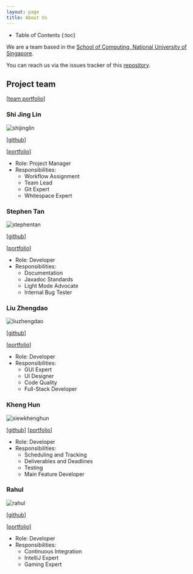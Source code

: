 ```yaml
---
layout: page
title: About Us
---
```

* Table of Contents
{:toc}

We are a team based in the [School of Computing, National University of Singapore](http://www.comp.nus.edu.sg).

You can reach us via the issues tracker of this [repository](https://github.com/AY2021S1-CS2103T-F13-1/tp/issues).

## Project team

[[team portfolio](https://github.com/AY2021S1-CS2103T-F13-1)]

### Shi Jing Lin

![shijinglin](images/aqcd.png)

[[github](https://github.com/aqcd)]

[[portfolio](team/aqcd.md)]

* Role: Project Manager
* Responsibilities:
    * Workflow Assignment
    * Team Lead
    * Git Expert
    * Whitespace Expert
    
### Stephen Tan

![stephentan](images/blackonyyx.png)

[[github](http://github.com/blackonyyx)]

[[portfolio](team/stephentan.md)]

* Role: Developer
* Responsibilities:
    * Documentation
    * Javadoc Standards
    * Light Mode Advocate
    * Internal Bug Tester

### Liu Zhengdao

![liuzhengdao](images/justacasul.png)

[[github](https://github.com/justacasul)] 

[[portfolio](team/justacasul.md)]

* Role: Developer
* Responsibilities:
    * GUI Expert
    * UI Designer
    * Code Quality
    * Full-Stack Developer

### Kheng Hun

![siewkhenghun](images/khenghun.png)

[[github](https://github.com/khenghun)]
[[portfolio](team/siewkhenghun.md)]

* Role: Developer
* Responsibilities:
    * Scheduling and Tracking
    * Deliverables and Deadlines
    * Testing
    * Main Feature Developer
    
### Rahul

![rahul](images/rahul0506.png)

[[github](https://github.com/Rahul0506)]

[[portfolio](team/rahul.md)]

* Role: Developer
* Responsibilities:
    * Continuous Integration
    * IntelliJ Expert
    * Gaming Expert

